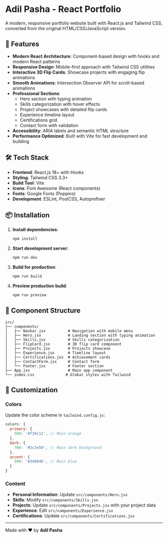 # Adil Pasha - React Portfolio

A modern, responsive portfolio website built with React.js and Tailwind CSS, converted from the original HTML/CSS/JavaScript version.

## 🚀 Features

- **Modern React Architecture**: Component-based design with hooks and modern React patterns
- **Responsive Design**: Mobile-first approach with Tailwind CSS utilities
- **Interactive 3D Flip Cards**: Showcase projects with engaging flip animations
- **Smooth Animations**: Intersection Observer API for scroll-based animations
- **Professional Sections**: 
  - Hero section with typing animation
  - Skills categorization with hover effects
  - Project showcases with detailed flip cards
  - Experience timeline layout
  - Certifications grid
  - Contact form with validation
- **Accessibility**: ARIA labels and semantic HTML structure
- **Performance Optimized**: Built with Vite for fast development and building

## 🛠 Tech Stack

- **Frontend**: React.js 18+ with Hooks
- **Styling**: Tailwind CSS 3.3+
- **Build Tool**: Vite
- **Icons**: Font Awesome (React components)
- **Fonts**: Google Fonts (Poppins)
- **Development**: ESLint, PostCSS, Autoprefixer

## 📦 Installation

1. **Install dependencies**:
   ```bash
   npm install
   ```

2. **Start development server**:
   ```bash
   npm run dev
   ```

3. **Build for production**:
   ```bash
   npm run build
   ```

4. **Preview production build**:
   ```bash
   npm run preview
   ```

## 📱 Component Structure

```
src/
├── components/
│   ├── Navbar.jsx          # Navigation with mobile menu
│   ├── Hero.jsx            # Landing section with typing animation
│   ├── Skills.jsx          # Skills categorization
│   ├── FlipCard.jsx        # 3D flip card component
│   ├── Projects.jsx        # Projects showcase
│   ├── Experience.jsx      # Timeline layout
│   ├── Certifications.jsx  # Achievement cards
│   ├── ContactForm.jsx     # Contact form
│   └── Footer.jsx          # Footer section
├── App.jsx                 # Main app component
└── index.css              # Global styles with Tailwind
```

## 🎨 Customization

### Colors
Update the color scheme in `tailwind.config.js`:
```javascript
colors: {
  primary: {
    500: '#f39c12', // Main orange
  },
  dark: {
    700: '#2c3e50', // Main dark background
  },
  accent: {
    500: '#3498db', // Main blue
  }
}
```

### Content
- **Personal Information**: Update `src/components/Hero.jsx`
- **Skills**: Modify `src/components/Skills.jsx`
- **Projects**: Update `src/components/Projects.jsx` with your project data
- **Experience**: Edit `src/components/Experience.jsx`
- **Certifications**: Update `src/components/Certifications.jsx`

---

Made with ❤️ by **Adil Pasha**

